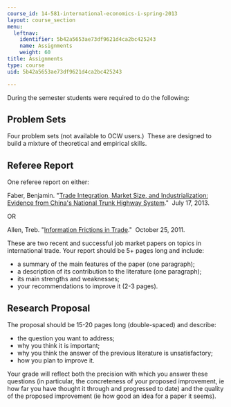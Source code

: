 ```yaml
---
course_id: 14-581-international-economics-i-spring-2013
layout: course_section
menu:
  leftnav:
    identifier: 5b42a5653ae73df9621d4ca2bc425243
    name: Assignments
    weight: 60
title: Assignments
type: course
uid: 5b42a5653ae73df9621d4ca2bc425243

---
```


During the semester students were required to do the following:

Problem Sets
------------

Four problem sets (not available to OCW users.)  These are designed to build a mixture of theoretical and empirical skills.

Referee Report
--------------

One referee report on either:

Faber, Benjamin. "[Trade Integration, Market Size, and Industrialization: Evidence from China's National Trunk Highway System](http://cep.lse.ac.uk/pubs/download/dp1244.pdf)."  July 17, 2013. 

OR

Allen, Treb. "[Information Frictions in Trade](https://ideas.repec.org/a/wly/emetrp/v82y2014ip2041-2083.html)."  October 25, 2011.   

These are two recent and successful job market papers on topics in international trade. Your report should be 5+ pages long and include:

*   a summary of the main features of the paper (one paragraph);
*   a description of its contribution to the literature (one paragraph);
*   its main strengths and weaknesses;
*   your recommendations to improve it (2-3 pages).

Research Proposal
-----------------

The proposal should be 15-20 pages long (double-spaced) and describe:

*   the question you want to address;
*   why you think it is important;
*   why you think the answer of the previous literature is unsatisfactory;
*   how you plan to improve it.

Your grade will reflect both the precision with which you answer these questions (in particular, the concreteness of your proposed improvement, ie how far you have thought it through and progressed to date) and the quality of the proposed improvement (ie how good an idea for a paper it seems).